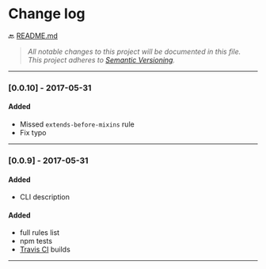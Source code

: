 # Change log

:back: [README.md](./README.md)

> _All notable changes to this project will be documented in this file._  
> _This project adheres to [Semantic Versioning](http://semver.org/)._

---

### [0.0.10] - 2017-05-31

#### Added

- Missed `extends-before-mixins` rule
- Fix typo

---

### [0.0.9] - 2017-05-31

#### Added

- CLI description

#### Added
- full rules list
- npm tests
- [Travis CI](https://travis-ci.org/dutchenkoOleg/gulp-not-supported-file) builds

---
